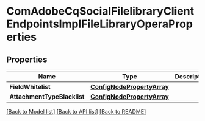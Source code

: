 # ComAdobeCqSocialFilelibraryClientEndpointsImplFileLibraryOperaProperties

## Properties
Name | Type | Description | Notes
------------ | ------------- | ------------- | -------------
**FieldWhitelist** | [**ConfigNodePropertyArray**](configNodePropertyArray.md) |  | [optional] 
**AttachmentTypeBlacklist** | [**ConfigNodePropertyArray**](configNodePropertyArray.md) |  | [optional] 

[[Back to Model list]](../README.md#documentation-for-models) [[Back to API list]](../README.md#documentation-for-api-endpoints) [[Back to README]](../README.md)


